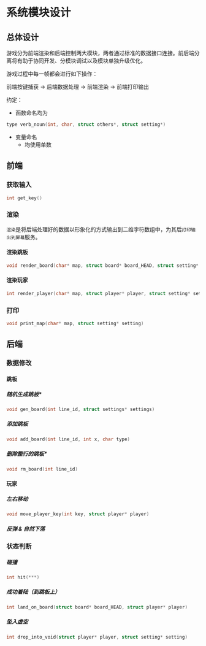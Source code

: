 # 系统模块设计



## 总体设计

游戏分为前端渲染和后端控制两大模块，两者通过标准的数据接口连接。前后端分离将有助于协同开发、分模块调试以及模块单独升级优化。

游戏过程中每一帧都会进行如下操作：

前端按键捕获 -> 后端数据处理 -> 前端渲染 -> 前端打印输出



约定：

- 函数命名均为

```C
type verb_noun(int, char, struct others*, struct setting*)
```

- 变量命名
  - 均使用单数



## 前端

### 获取输入

```C
int get_key()
```



### 渲染

`渲染`是将后端处理好的数据以形象化的方式输出到二维字符数组中，为其后`打印输出到屏幕`服务。

#### 渲染跳板

```C
void render_board(char* map, struct board* board_HEAD, struct setting* setting)
```



#### 渲染玩家

```C
int render_player(char* map, struct player* player, struct setting* setting)
```



### 打印

```C
void print_map(char* map, struct setting* setting)
```



## 后端

### 数据修改

#### 跳板

##### 随机生成跳板*

```C
void gen_board(int line_id, struct settings* settings)
```



##### 添加跳板

```C
void add_board(int line_id, int x, char type)
```



##### 删除整行的跳板*

```C
void rm_board(int line_id)
```



#### 玩家

##### 左右移动

```C
void move_player_key(int key, struct player* player)
```



##### 反弹 & 自然下落



### 状态判断

##### 碰撞

```C
int hit(***)
```



##### 成功着陆（到跳板上）

```C
int land_on_board(struct board* board_HEAD, struct player* player)
```



##### 坠入虚空

```C
int drop_into_void(struct player* player, struct setting* setting)
```











